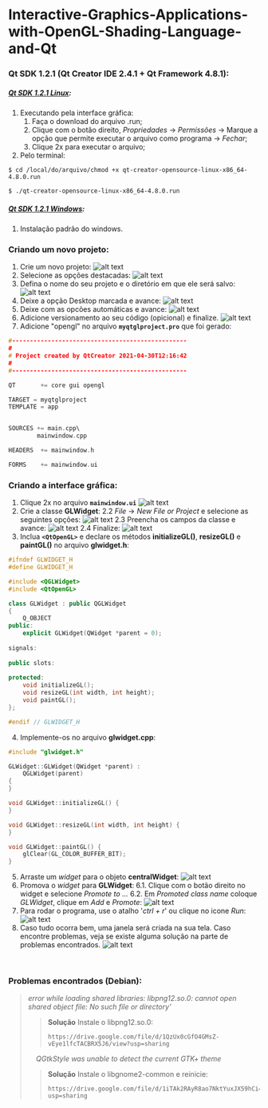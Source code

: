 # Interactive-Graphics-Applications-with-OpenGL-Shading-Language-and-Qt

### Qt SDK 1.2.1 (Qt Creator IDE 2.4.1 + Qt Framework 4.8.1):
##### [Qt SDK 1.2.1 Linux](https://drive.google.com/file/>d/12xLtfn3tsq9o2N6NmsnrgG5dm2sNfKeN/view?usp=sharing):

1. Executando pela interface gráfica:
   1. Faça o download do arquivo .run;
   2. Clique com o botão direito, *Propriedades* -> *Permissões* -> Marque a opção que permite executar o arquivo como programa -> *Fechar*;
   3. Clique 2x para executar o arquivo;
&nbsp;
2. Pelo terminal:
```
$ cd /local/do/arquivo/chmod +x qt-creator-opensource-linux-x86_64-4.8.0.run 
```
```
$ ./qt-creator-opensource-linux-x86_64-4.8.0.run
```
##### [Qt SDK 1.2.1 Windows](https://drive.google.com/file/d/1uAPWVDFjSLSmYABIIqvSzXsdgpdeSZPl/view?usp=sharing):
1. Instalação padrão do windows.
&nbsp;
### Criando um novo projeto:
1. Crie um novo projeto:
![alt text](https://i.imgur.com/KUAiNTM.png)
2. Selecione as opções destacadas:
![alt text](https://i.imgur.com/3bUjjbR.png)
3. Defina o nome do seu projeto e o diretório em que ele será salvo:
![alt text](https://i.imgur.com/8QwCiJq.png)
4. Deixe a opção Desktop marcada e avance:
![alt text](https://i.imgur.com/TkD0306.png)
5. Deixe com as opcões automáticas e avance:
![alt text](https://i.imgur.com/XZ6CcYJ.png)
6. Adicione versionamento ao seu código (opicional) e finalize.
![alt text](https://i.imgur.com/KlJONE0.png)
7. Adicione "opengl" no arquivo **`myqtglproject.pro`** que foi gerado:
```c++
#-------------------------------------------------
#
# Project created by QtCreator 2021-04-30T12:16:42
#
#-------------------------------------------------

QT       += core gui opengl

TARGET = myqtglproject
TEMPLATE = app


SOURCES += main.cpp\
        mainwindow.cpp

HEADERS  += mainwindow.h

FORMS    += mainwindow.ui

```
### Criando a interface gráfica:
1. Clique 2x no arquivo **`mainwindow.ui`**
![alt text](https://i.imgur.com/0SRmi4d.png)
2. Crie a classe **GLWidget**:
2.2 *File* -> *New File or Project* e selecione as seguintes opções:
![alt text](https://i.imgur.com/KwO3U6i.png)
2.3 Preencha os campos da classe e avance:
![alt text](https://i.imgur.com/fkGFYJZ.png)
2.4 Finalize:
![alt text](https://i.imgur.com/ypiFjqL.png)
3. Inclua **`<QtOpenGL>`** e declare os métodos **initializeGL()**, **resizeGL()** e **paintGL()** no arquivo **glwidget.h**:
```c++
#ifndef GLWIDGET_H
#define GLWIDGET_H

#include <QGLWidget>
#include <QtOpenGL>

class GLWidget : public QGLWidget
{
    Q_OBJECT
public:
    explicit GLWidget(QWidget *parent = 0);
    
signals:
    
public slots:
   
protected:
    void initializeGL();
    void resizeGL(int width, int height);
    void paintGL();
};

#endif // GLWIDGET_H
```
4. Implemente-os no arquivo **glwidget.cpp**:
```c++
#include "glwidget.h"

GLWidget::GLWidget(QWidget *parent) :
    QGLWidget(parent)
{
}

void GLWidget::initializeGL() {
}

void GLWidget::resizeGL(int width, int height) {
}

void GLWidget::paintGL() {
    glClear(GL_COLOR_BUFFER_BIT);
}
```
5. Arraste um *widget* para o objeto **centralWidget**:
![alt text](https://i.imgur.com/bcbGu7f.gif)
6. Promova o *widget* para **GLWidget**:
   6.1. Clique com o botão direito no widget e selecione *Promote to ...*
   6.2. Em *Promoted class name* coloque *GLWidget*, clique em *Add* e *Promote*:
   ![alt text](https://i.imgur.com/9p8i7kg.gif)
7. Para rodar o programa, use o atalho '*ctrl + r*' ou clique no icone *Run*:
![alt text](https://i.imgur.com/svI7nqT.png)
8. Caso tudo ocorra bem, uma janela será criada na sua tela. Caso encontre problemas, veja se existe alguma solução na parte de problemas encontrados.
![alt text](https://i.imgur.com/6pIcMDp.png)

&nbsp;
### Problemas encontrados (Debian):
> *error while loading shared libraries: libpng12.so.0: cannot open shared object file: No such file or directory'*
>
> > **Solução**
> > Instale o libpng12.so.0:
> > ```
> > https://drive.google.com/file/d/1QzUx0cGfO4GMsZ-vEye1lfcTACBRX5J6/view?usp=sharing
> > ```
>&nbsp;
> &nbsp;
> *QGtkStyle was unable to detect the current GTK+ theme*
>
> > **Solução**
> > Instale o libgnome2-common e reinicie:
> > ```
> > https://drive.google.com/file/d/1iTAk2RAyR8ao7NktYuxJX59hCi4fXyz3/view?usp=sharing
> > ```
